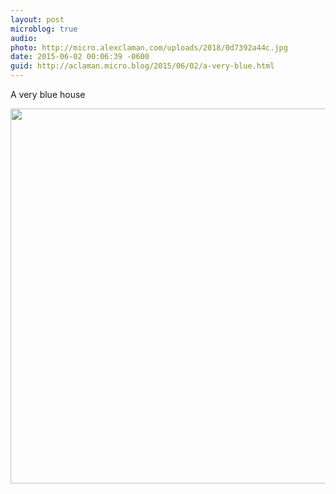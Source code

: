 ```yaml
---
layout: post
microblog: true
audio: 
photo: http://micro.alexclaman.com/uploads/2018/0d7392a44c.jpg
date: 2015-06-02 00:06:39 -0600
guid: http://aclaman.micro.blog/2015/06/02/a-very-blue.html
---
```

A very blue house

<img src="http://micro.alexclaman.com/uploads/2018/0d7392a44c.jpg" width="600" height="600" />
